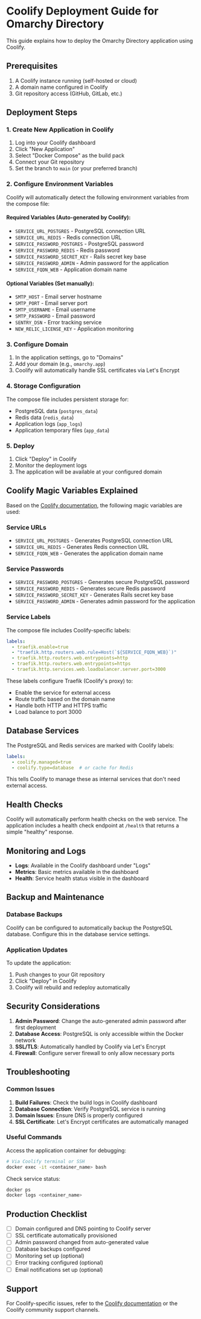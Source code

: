 # Coolify Deployment Guide for Omarchy Directory

This guide explains how to deploy the Omarchy Directory application using Coolify.

## Prerequisites

1. A Coolify instance running (self-hosted or cloud)
2. A domain name configured in Coolify
3. Git repository access (GitHub, GitLab, etc.)

## Deployment Steps

### 1. Create New Application in Coolify

1. Log into your Coolify dashboard
2. Click "New Application"
3. Select "Docker Compose" as the build pack
4. Connect your Git repository
5. Set the branch to `main` (or your preferred branch)

### 2. Configure Environment Variables

Coolify will automatically detect the following environment variables from the compose file:

#### Required Variables (Auto-generated by Coolify):
- `SERVICE_URL_POSTGRES` - PostgreSQL connection URL
- `SERVICE_URL_REDIS` - Redis connection URL  
- `SERVICE_PASSWORD_POSTGRES` - PostgreSQL password
- `SERVICE_PASSWORD_REDIS` - Redis password
- `SERVICE_PASSWORD_SECRET_KEY` - Rails secret key base
- `SERVICE_PASSWORD_ADMIN` - Admin password for the application
- `SERVICE_FQDN_WEB` - Application domain name

#### Optional Variables (Set manually):
- `SMTP_HOST` - Email server hostname
- `SMTP_PORT` - Email server port
- `SMTP_USERNAME` - Email username
- `SMTP_PASSWORD` - Email password
- `SENTRY_DSN` - Error tracking service
- `NEW_RELIC_LICENSE_KEY` - Application monitoring

### 3. Configure Domain

1. In the application settings, go to "Domains"
2. Add your domain (e.g., `omarchy.app`)
3. Coolify will automatically handle SSL certificates via Let's Encrypt

### 4. Storage Configuration

The compose file includes persistent storage for:
- PostgreSQL data (`postgres_data`)
- Redis data (`redis_data`) 
- Application logs (`app_logs`)
- Application temporary files (`app_data`)

### 5. Deploy

1. Click "Deploy" in Coolify
2. Monitor the deployment logs
3. The application will be available at your configured domain

## Coolify Magic Variables Explained

Based on the [Coolify documentation](https://coolify.io/docs/knowledge-base/docker/compose), the following magic variables are used:

### Service URLs
- `SERVICE_URL_POSTGRES` - Generates PostgreSQL connection URL
- `SERVICE_URL_REDIS` - Generates Redis connection URL
- `SERVICE_FQDN_WEB` - Generates the application domain name

### Service Passwords
- `SERVICE_PASSWORD_POSTGRES` - Generates secure PostgreSQL password
- `SERVICE_PASSWORD_REDIS` - Generates secure Redis password
- `SERVICE_PASSWORD_SECRET_KEY` - Generates Rails secret key base
- `SERVICE_PASSWORD_ADMIN` - Generates admin password for the application

### Service Labels

The compose file includes Coolify-specific labels:

```yaml
labels:
  - traefik.enable=true
  - "traefik.http.routers.web.rule=Host(`${SERVICE_FQDN_WEB}`)"
  - traefik.http.routers.web.entrypoints=http
  - traefik.http.routers.web.entrypoints=https
  - traefik.http.services.web.loadbalancer.server.port=3000
```

These labels configure Traefik (Coolify's proxy) to:
- Enable the service for external access
- Route traffic based on the domain name
- Handle both HTTP and HTTPS traffic
- Load balance to port 3000

## Database Services

The PostgreSQL and Redis services are marked with Coolify labels:

```yaml
labels:
  - coolify.managed=true
  - coolify.type=database  # or cache for Redis
```

This tells Coolify to manage these as internal services that don't need external access.

## Health Checks

Coolify will automatically perform health checks on the web service. The application includes a health check endpoint at `/health` that returns a simple "healthy" response.

## Monitoring and Logs

- **Logs**: Available in the Coolify dashboard under "Logs"
- **Metrics**: Basic metrics available in the dashboard
- **Health**: Service health status visible in the dashboard

## Backup and Maintenance

### Database Backups
Coolify can be configured to automatically backup the PostgreSQL database. Configure this in the database service settings.

### Application Updates
To update the application:
1. Push changes to your Git repository
2. Click "Deploy" in Coolify
3. Coolify will rebuild and redeploy automatically

## Security Considerations

1. **Admin Password**: Change the auto-generated admin password after first deployment
2. **Database Access**: PostgreSQL is only accessible within the Docker network
3. **SSL/TLS**: Automatically handled by Coolify via Let's Encrypt
4. **Firewall**: Configure server firewall to only allow necessary ports

## Troubleshooting

### Common Issues

1. **Build Failures**: Check the build logs in Coolify dashboard
2. **Database Connection**: Verify PostgreSQL service is running
3. **Domain Issues**: Ensure DNS is properly configured
4. **SSL Certificate**: Let's Encrypt certificates are automatically managed

### Useful Commands

Access the application container for debugging:
```bash
# Via Coolify terminal or SSH
docker exec -it <container_name> bash
```

Check service status:
```bash
docker ps
docker logs <container_name>
```

## Production Checklist

- [ ] Domain configured and DNS pointing to Coolify server
- [ ] SSL certificate automatically provisioned
- [ ] Admin password changed from auto-generated value
- [ ] Database backups configured
- [ ] Monitoring set up (optional)
- [ ] Error tracking configured (optional)
- [ ] Email notifications set up (optional)

## Support

For Coolify-specific issues, refer to the [Coolify documentation](https://coolify.io/docs/knowledge-base/docker/compose) or the Coolify community support channels.

